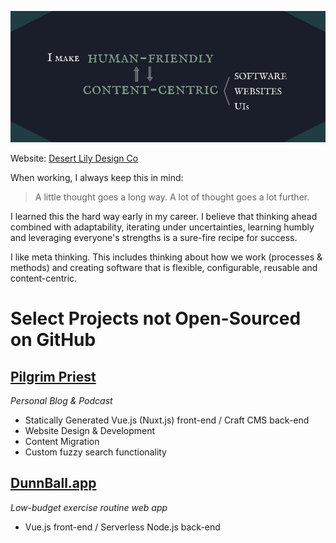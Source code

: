 ![Banner Image](https://github.com/mrhubbs/mrhubbs/raw/master/banner.png)

Website: <a href="https://desertlilydesign.co" target="_blank">Desert Lily Design Co</a>

When working, I always keep this in mind:

> A little thought goes a long way. A lot of thought goes a lot further.

I learned this the hard way early in my career. I believe that thinking ahead combined with adaptability, iterating under uncertainties, learning humbly and leveraging everyone's strengths is a sure-fire recipe for success.

I like meta thinking. This includes thinking about how we work (processes & methods) and creating software that is flexible, configurable, reusable and content-centric.

# Select Projects not Open-Sourced on GitHub

## [Pilgrim Priest](https://pilgrimpriest-us-git-dev.desertlilydesign-co.vercel.app)
*Personal Blog & Podcast*

 - Statically Generated Vue.js (Nuxt.js) front-end / Craft CMS back-end
 - Website Design & Development
 - Content Migration  
 - Custom fuzzy search functionality

## [DunnBall.app](https://dunnball.app)
*Low-budget exercise routine web app*

 - Vue.js front-end / Serverless Node.js back-end
